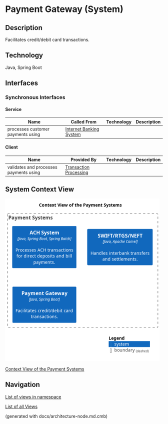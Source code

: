 # Payment Gateway (System)
## Description
Facilitates credit/debit card transactions.

## Technology
Java, Spring Boot


## Interfaces

### Synchronous Interfaces

#### Service
| Name | Called From | Technology | Description |
|---|---|---|---|
| processes customer payments using | [Internet Banking System](../../mybank/digital-banking/internet-banking-system/internet-banking-system.md) |  |  |

#### Client
| Name | Provided By | Technology | Description |
|---|---|---|---|
| validates and processes payments using | [Transaction Processing](../../mybank/core-banking/transaction-processing-system.md) |  |  |

## System Context View
![Context View of the Payment Systems](../../mybank/payment/context-view.png)

[Context View of the Payment Systems](../../mybank/payment/context-view.md)


## Navigation
[List of views in namespace](./views-in-namespace.md)

[List of all Views](../../views.md)

(generated with docs/architecture-node.md.cmb)
